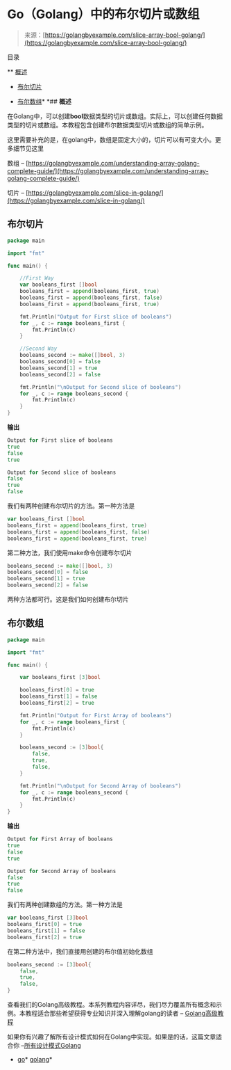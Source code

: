 <!--yml

分类: 未分类

日期: 2024-10-13 06:40:01

-->

# Go（Golang）中的布尔切片或数组

> 来源：[https://golangbyexample.com/slice-array-bool-golang/](https://golangbyexample.com/slice-array-bool-golang/)

目录

**   [概述](#Overview "Overview")

+   [布尔切片](#Slice_of_Bool "Slice of Bool")

+   [布尔数组](#Array_of_Bool "Array of Bool")*  *## **概述**

在Golang中，可以创建**bool**数据类型的切片或数组。实际上，可以创建任何数据类型的切片或数组。本教程包含创建布尔数据类型切片或数组的简单示例。

这里需要补充的是，在golang中，数组是固定大小的，切片可以有可变大小。更多细节见这里

数组 – [https://golangbyexample.com/understanding-array-golang-complete-guide/](https://golangbyexample.com/understanding-array-golang-complete-guide/)

切片 – [https://golangbyexample.com/slice-in-golang/](https://golangbyexample.com/slice-in-golang/)

## **布尔切片**

```go
package main

import "fmt"

func main() {

	//First Way
	var booleans_first []bool
	booleans_first = append(booleans_first, true)
	booleans_first = append(booleans_first, false)
	booleans_first = append(booleans_first, true)

	fmt.Println("Output for First slice of booleans")
	for _, c := range booleans_first {
		fmt.Println(c)
	}

	//Second Way
	booleans_second := make([]bool, 3)
	booleans_second[0] = false
	booleans_second[1] = true
	booleans_second[2] = false

	fmt.Println("\nOutput for Second slice of booleans")
	for _, c := range booleans_second {
		fmt.Println(c)
	}
}
```

**输出**

```go
Output for First slice of booleans
true
false
true

Output for Second slice of booleans
false
true
false
```

我们有两种创建布尔切片的方法。第一种方法是

```go
var booleans_first []bool
booleans_first = append(booleans_first, true)
booleans_first = append(booleans_first, false)
booleans_first = append(booleans_first, true)
```

第二种方法，我们使用make命令创建布尔切片

```go
booleans_second := make([]bool, 3)
booleans_second[0] = false
booleans_second[1] = true
booleans_second[2] = false
```

两种方法都可行。这是我们如何创建布尔切片

## **布尔数组**

```go
package main

import "fmt"

func main() {

	var booleans_first [3]bool

	booleans_first[0] = true
	booleans_first[1] = false
	booleans_first[2] = true

	fmt.Println("Output for First Array of booleans")
	for _, c := range booleans_first {
		fmt.Println(c)
	}

	booleans_second := [3]bool{
		false,
		true,
		false,
	}

	fmt.Println("\nOutput for Second Array of booleans")
	for _, c := range booleans_second {
		fmt.Println(c)
	}
}
```

**输出**

```go
Output for First Array of booleans
true
false
true

Output for Second Array of booleans
false
true
false
```

我们有两种创建数组的方法。第一种方法是

```go
var booleans_first [3]bool
booleans_first[0] = true
booleans_first[1] = false
booleans_first[2] = true
```

在第二种方法中，我们直接用创建的布尔值初始化数组

```go
booleans_second := [3]bool{
	false,
	true,
	false,
}
```

查看我们的Golang高级教程。本系列教程内容详尽，我们尽力覆盖所有概念和示例。本教程适合那些希望获得专业知识并深入理解golang的读者 – [Golang高级教程](https://golangbyexample.com/golang-comprehensive-tutorial/)

如果你有兴趣了解所有设计模式如何在Golang中实现。如果是的话，这篇文章适合你 –[所有设计模式Golang](https://golangbyexample.com/all-design-patterns-golang/)

+   [go](https://golangbyexample.com/tag/go/)*   [golang](https://golangbyexample.com/tag/golang/)*
